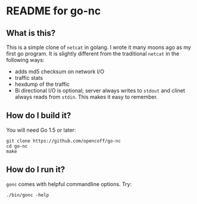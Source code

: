 # README for go-nc


## What is this?
This is a simple clone of `netcat` in golang. I wrote it many moons
ago as my first go program. It is slightly different from the
traditional `netcat` in the following ways:

* adds md5 checksum on network I/O
* traffic stats
* hexdump of the traffic
* Bi directional I/O is optional; server always writes to `stdout`
  and clinet always reads from `stdin`. This makes it easy to
  remember.

## How do I build it?
You will need Go 1.5 or later:
 
    git clone https://github.com/opencoff/go-nc
    cd go-nc
    make

## How do I run it?
`gonc` comes with helpful commandline options. Try:

    ./bin/gonc -help



